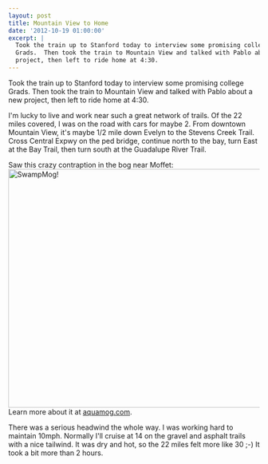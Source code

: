 ```yaml
---
layout: post
title: Mountain View to Home
date: '2012-10-19 01:00:00'
excerpt: |
  Took the train up to Stanford today to interview some promising college
  Grads.  Then took the train to Mountain View and talked with Pablo about a new
  project, then left to ride home at 4:30.
---
```

Took the train up to Stanford today to interview some promising college Grads.  Then took the train to Mountain View and talked with Pablo about a new project, then left to ride home at 4:30.

I'm lucky to live and work near such a great network of trails.  Of the 22 miles covered, I was on the road with cars for maybe 2.  From downtown Mountain View, it's maybe 1/2 mile down Evelyn to the Stevens Creek Trail.  Cross Central Expwy on the ped bridge, continue north to the bay, turn East at the Bay Trail, then turn south at the Guadalupe River Trail.

Saw this crazy contraption in the bog near Moffet:
<a href="http://www.flickr.com/photos/thenobot/8103696785/" title="AquaMog! by thenobot, on Flickr"><img src="https://farm9.staticflickr.com/8044/8103696785_db5249d95e_z.jpg" width="640" height="478" alt="SwampMog!"></a>
Learn more about it at <a href="http://aquamog.com/">aquamog.com</a>.

There was a serious headwind the whole way.  I was working hard to maintain 10mph.  Normally I'll cruise at 14 on the gravel and asphalt trails with a nice tailwind.  It was dry and hot, so the 22 miles felt more like 30 ;-) It took a bit more than 2 hours.
